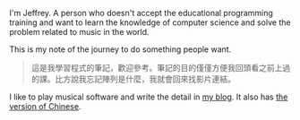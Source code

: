 
I'm Jeffrey. A person who doesn't accept the educational programming training and want to learn the knowledge of computer science and solve the problem related to music in the world.

This is my note of the journey to do something people want.

>這是我學習程式的筆記，歡迎參考。筆記的目的僅僅方便我回頭看之前上過的課。比方說我忘記陣列是什麼，我就會回來找影片連結。

I like to play musical software and write the detail in [my blog](https://medium.com/music-tech-alliance). It also has [the version of Chinese](https://musictech.tw/). 





